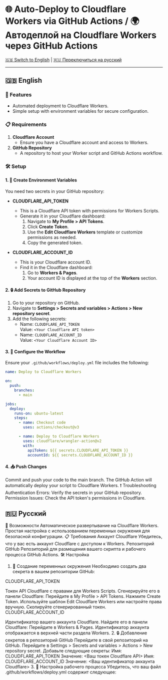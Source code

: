 # 🌐 Auto-Deploy to Cloudflare Workers via GitHub Actions / 🌍 Автодеплой на Cloudflare Workers через GitHub Actions

[🇬🇧 Switch to English](#english) | [🇷🇺 Переключиться на русский](#русский)

---

## 🇬🇧 English

### 🚀 Features
- Automated deployment to Cloudflare Workers.
- Simple setup with environment variables for secure configuration.

### 📋 Requirements
1. **Cloudflare Account**  
   - Ensure you have a Cloudflare account and access to Workers.
2. **GitHub Repository**  
   - A repository to host your Worker script and GitHub Actions workflow.

### 🛠️ Setup

#### 1. 🔑 Create Environment Variables
You need two secrets in your GitHub repository:

- **CLOUDFLARE_API_TOKEN**  
  - This is a Cloudflare API token with permissions for Workers Scripts.  
  - Generate it in your Cloudflare dashboard:
    1. Navigate to **My Profile > API Tokens**.
    2. Click **Create Token**.
    3. Use the **Edit Cloudflare Workers** template or customize permissions as needed.
    4. Copy the generated token.

- **CLOUDFLARE_ACCOUNT_ID**  
  - This is your Cloudflare account ID.
  - Find it in the Cloudflare dashboard:
    1. Go to **Workers & Pages**.
    2. Your account ID is displayed at the top of the **Workers** section.

#### 2. 🔒 Add Secrets to GitHub Repository
1. Go to your repository on GitHub.
2. Navigate to **Settings > Secrets and variables > Actions > New repository secret**.
3. Add the following secrets:
   - Name: `CLOUDFLARE_API_TOKEN`  
     Value: `<Your Cloudflare API token>`
   - Name: `CLOUDFLARE_ACCOUNT_ID`  
     Value: `<Your Cloudflare Account ID>`

#### 3. 📜 Configure the Workflow
Ensure your `.github/workflows/deploy.yml` file includes the following:

```yaml
name: Deploy to Cloudflare Workers

on:
  push:
    branches:
      - main

jobs:
  deploy:
    runs-on: ubuntu-latest
    steps:
      - name: Checkout code
        uses: actions/checkout@v3

      - name: Deploy to Cloudflare Workers
        uses: cloudflare/wrangler-action@v2
        with:
          apiToken: ${{ secrets.CLOUDFLARE_API_TOKEN }}
          accountId: ${{ secrets.CLOUDFLARE_ACCOUNT_ID }}
```
#### 4. 📤 Push Changes
Commit and push your code to the main branch.
The GitHub Action will automatically deploy your script to Cloudflare Workers.
❗ Troubleshooting
Authentication Errors: Verify the secrets in your GitHub repository.
Permission Issues: Check the API token's permissions in Cloudflare.

## 🇷🇺 Русский


🚀 Возможности
Автоматическое развертывание на Cloudflare Workers.
Простая настройка с использованием переменных окружения для безопасной конфигурации.
📋 Требования
Аккаунт Cloudflare
Убедитесь, что у вас есть аккаунт Cloudflare с доступом к Workers.
Репозиторий GitHub
Репозиторий для размещения вашего скрипта и рабочего процесса GitHub Actions.
🛠️ Настройка
1. 🔑 Создание переменных окружения
Необходимо создать два секрета в вашем репозитории GitHub:

CLOUDFLARE_API_TOKEN

Токен API Cloudflare с правами для Workers Scripts.
Сгенерируйте его в панели Cloudflare:
Перейдите в My Profile > API Tokens.
Нажмите Create Token.
Используйте шаблон Edit Cloudflare Workers или настройте права вручную.
Скопируйте сгенерированный токен.
CLOUDFLARE_ACCOUNT_ID

Идентификатор вашего аккаунта Cloudflare.
Найдите его в панели Cloudflare:
Перейдите в Workers & Pages.
Идентификатор аккаунта отображается в верхней части раздела Workers.
2. 🔒 Добавление секретов в репозиторий GitHub
Перейдите в свой репозиторий на GitHub.
Перейдите в Settings > Secrets and variables > Actions > New repository secret.
Добавьте следующие секреты:
Имя: CLOUDFLARE_API_TOKEN
Значение: <Ваш токен Cloudflare API>
Имя: CLOUDFLARE_ACCOUNT_ID
Значение: <Ваш идентификатор аккаунта Cloudflare>
3. 📜 Настройка рабочего процесса
Убедитесь, что ваш файл .github/workflows/deploy.yml содержит следующее:
